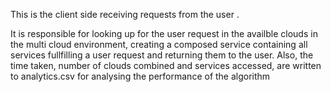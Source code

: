 This is the client side receiving requests from the user .

It is responsible for looking up for the user request in the availble clouds in the multi cloud environment, creating a composed service containing all services fullfilling a user request and returning them to the user. Also, the time taken, number of clouds combined and services accessed, are written to analytics.csv for analysing the performance of the algorithm
